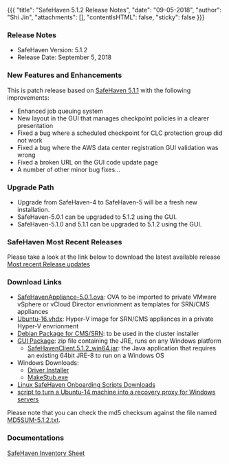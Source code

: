 {{{
  "title": "SafeHaven 5.1.2 Release Notes",
  "date": "09-05-2018",
  "author": "Shi Jin",
  "attachments": [],
  "contentIsHTML": false,
  "sticky": false
}}}

### Release Notes

- SafeHaven Version: 5.1.2
- Release Date: September 5, 2018

### New Features and Enhancements
This is patch release based on [SafeHaven 5.1.1](SafeHaven5.1.1-Release-Notes.md) with the following improvements:
- Enhanced job queuing system
- New layout in the GUI that manages checkpoint policies in a clearer presentation 
- Fixed a bug where a scheduled checkpoint for CLC protection group did not work
- Fixed a bug where the AWS data center registration GUI validation was wrong
- Fixed a broken URL on the GUI code update page
- A number of other minor bug fixes...

### Upgrade Path
* Upgrade from SafeHaven-4 to SafeHaven-5 will be a fresh new installation.
* SafeHaven-5.0.1 can be upgraded to 5.1.2 using the GUI.
* SafeHaven-5.1.0 and 5.1.1 can be upgraded to 5.1.2 using the GUI.

### SafeHaven Most Recent Releases
Please take a look at the link below to download the latest available release  
[Most recent Release updates](../Overview/Most-Recent-SafeHaven-Release-Updates.md)

### Download Links
* [SafeHavenAppliance-5.0.1.ova](https://download.safehaven.ctl.io/SH-5.0.1/SafeHavenAppliance-5.0.1.ova): OVA to be imported to private VMware vSphere or vCloud Director envrionment as templates for SRN/CMS appliances
* [Ubuntu-16.vhdx](https://download.safehaven.ctl.io/SH-5.0.0/Ubuntu-16.vhdx): Hyper-V image for SRN/CMS appliances in a private Hyper-V envrionment
* [Debian Package for CMS/SRN](https://download.safehaven.ctl.io/SH-5.1.2/safehaven-5.1.2.deb): to be used in the cluster installer
* [GUI Package](https://download.safehaven.ctl.io/SH-5.1.2/SafeHavenConsole-5.1.2.zip): zip file containing the JRE, runs on any Windows platform
  * [SafeHavenClient.5.1.2_win64.jar](https://download.safehaven.ctl.io/SH-5.1.2/SafeHavenClient.5.1.2_win64.jar): the Java application that requires an existing 64bit JRE-8 to run on a Windows OS
* Windows Downloads:
  * [Driver Installer](https://download.safehaven.ctl.io/SH-5.1.2/safehaven_windows_driver-5.1.2.exe)
  * [MakeStub.exe](https://download.safehaven.ctl.io/SH-5.1.2/MakeStub-5.1.2.exe)
* [Linux SafeHaven Onboarding Scripts Downloads](linux-onboarding-releases.md)
* [script to turn a Ubuntu-14 machine into a recovery proxy for Windows servers](https://download.safehaven.ctl.io/SH-5.1.2/makestub_for_windows.sh)

Please note that you can check the md5 checksum against the file named [MD5SUM-5.1.2.txt](https://download.safehaven.ctl.io/SH-5.1.2/MD5SUM-5.1.2.txt).


### Documentations
[SafeHaven Inventory Sheet](https://download.safehaven.ctl.io/SH-5-Docs/SafeHaven-Inventory-Sheet-Azure.xlsm)
 
